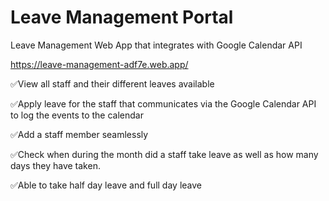 # Leave Management Portal
 Leave Management Web App that integrates with Google Calendar API

https://leave-management-adf7e.web.app/

✅View all staff and their different leaves available

✅Apply leave for the staff that communicates via the Google Calendar API to log the events to the calendar

✅Add a staff member seamlessly

✅Check when during the month did a staff take leave as well as how many days they have taken.

✅Able to take half day leave and full day leave
